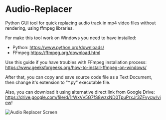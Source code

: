 # Audio-Replacer
Python GUI tool for quick replacing audio track in mp4 video files without rendering, using ffmpeg libraries.

For make this tool work on Windows you need to have installed:
- Python: https://www.python.org/downloads/ 
- FFmpeg https://ffmpeg.org/download.html 

Use this guide if you have troubles with FFmpeg installation process: https://www.geeksforgeeks.org/how-to-install-ffmpeg-on-windows/

After that, you can copy and save source code file as a Text Document, then change it's extension to "*.py" executable file.

Also, you can download it using alternative direct link from Google Drive: https://drive.google.com/file/d/1rWxVv5G7fS8wzxND0TpuPrxJr3ZFvycw/view!


![Audio Replacer Screen](https://user-images.githubusercontent.com/110354068/182044548-f4d9018e-1574-44e0-b1e1-a2b6e6c31792.jpg)
